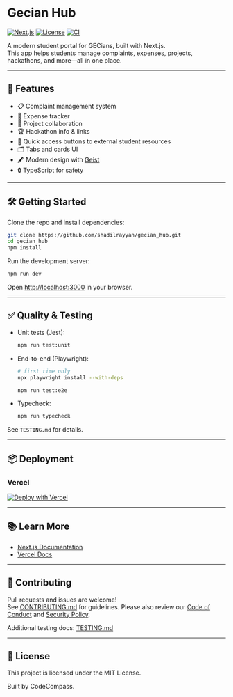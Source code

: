 # Gecian Hub

[![Next.js](https://img.shields.io/badge/Next.js-13+-blue?logo=nextdotjs)](https://nextjs.org/)
[![License](https://img.shields.io/github/license/shadilrayyan/gecian_hub?style=flat-square)](LICENSE)
[![CI](https://github.com/shadilrayyan/gecian_hub/actions/workflows/ci.yml/badge.svg)](https://github.com/shadilrayyan/gecian_hub/actions/workflows/ci.yml)

A modern student portal for GECians, built with Next.js.  
This app helps students manage complaints, expenses, projects, hackathons, and more—all in one place.

---

## 🚀 Features

- 📋 Complaint management system
- 💸 Expense tracker
- 🤝 Project collaboration
- 🏆 Hackathon info & links
- 🔗 Quick access buttons to external student resources
- 🗂 Tabs and cards UI
- 🖋️ Modern design with [Geist](https://vercel.com/font)
- 🔒 TypeScript for safety

---

## 🛠️ Getting Started

Clone the repo and install dependencies:

```bash
git clone https://github.com/shadilrayyan/gecian_hub.git
cd gecian_hub
npm install
```

Run the development server:

```bash
npm run dev
```

Open [http://localhost:3000](http://localhost:3000) in your browser.

---

## ✅ Quality & Testing

- Unit tests (Jest):

  ```bash
  npm run test:unit
  ```

- End-to-end (Playwright):

  ```bash
  # first time only
  npx playwright install --with-deps
  
  npm run test:e2e
  ```

- Typecheck:

  ```bash
  npm run typecheck
  ```

See `TESTING.md` for details.

---

## 📦 Deployment

### Vercel

[![Deploy with Vercel](https://vercel.com/button)](https://vercel.com/new?utm_medium=default-template&filter=next.js&utm_source=create-next-app&utm_campaign=create-next-app-readme)

---

## 📚 Learn More

- [Next.js Documentation](https://nextjs.org/docs)
- [Vercel Docs](https://vercel.com/docs)

---

## 🤝 Contributing

Pull requests and issues are welcome!  
See [CONTRIBUTING.md](CONTRIBUTING.md) for guidelines. Please also review our [Code of Conduct](CODE_OF_CONDUCT.md) and [Security Policy](SECURITY.md).

Additional testing docs: [TESTING.md](TESTING.md)

---

## 📝 License

This project is licensed under the MIT License.

Built by CodeCompass.